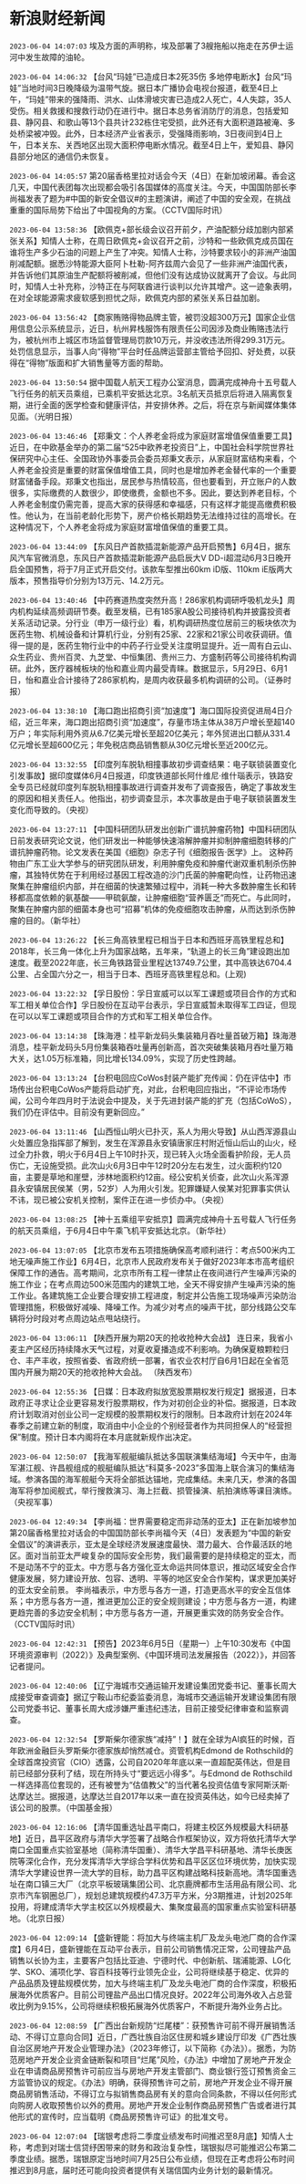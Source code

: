 # 新浪财经新闻
`2023-06-04 14:07:03` 埃及方面的声明称，埃及部署了3艘拖船以拖走在苏伊士运河中发生故障的油轮。

`2023-06-04 14:06:32` 【台风“玛娃”已造成日本2死35伤 多地停电断水】台风“玛娃”当地时间3日晚降级为温带气旋。据日本广播协会电视台报道，截至4日上午，“玛娃”带来的强降雨、洪水、山体滑坡灾害已造成2人死亡，4人失踪，35人受伤。相关救援和搜救行动仍在进行中。据日本总务省消防厅的消息，包括爱知县、静冈县、和歌山等13个县共计232栋住宅受损，此外还有大面积道路被淹、多处桥梁被冲毁。此外，日本经济产业省表示，受强降雨影响，3日夜间到4日上午，日本关东、关西地区出现大面积停电断水情况。截至4日上午，爱知县、静冈县部分地区的通信仍未恢复。

`2023-06-04 14:05:57` 第20届香格里拉对话会今天（4日）在新加坡闭幕。香会这几天，中国代表团每次出现都会吸引各国媒体的高度关注。今天，中国国防部长李尚福发表了题为#中国的新安全倡议#的主题演讲，阐述了中国的安全观，在挑战重重的国际局势下给出了中国视角的方案。（CCTV国际时讯）

`2023-06-04 13:58:36` 【欧佩克+部长级会议召开前夕，产油配额分歧加剧内部紧张关系】知情人士称，在周日欧佩克+会议召开之前，沙特和一些欧佩克成员国在谁将生产多少石油的问题上产生了冲突。知情人士称，沙特要求较小的非洲产油国削减配额。据悉沙特能源大臣阿卜杜勒-阿齐兹周六会见了一些非洲产油国代表，并告诉他们其原油生产配额将被削减，但他们没有达成协议就离开了会议。与此同时，知情人士补充称，沙特正在与阿联酋进行谈判以允许其增产。这一迹象表明，在对全球能源需求疲软感到担忧之际，欧佩克内部的紧张关系日益加剧。

`2023-06-04 13:56:42` 【商家贿赂得物品牌主管，被罚没超300万元】国家企业信用信息公示系统显示，近日，杭州昇栈服饰有限责任公司因涉及商业贿赂违法行为，被杭州市上城区市场监督管理局罚款10万元，并没收违法所得299.31万元。处罚信息显示，当事人向“得物”平台时任品牌运营部主管给予回扣、好处费，以获得在“得物”版面和扩大销售量等方面的帮助。

`2023-06-04 13:50:54` 据中国载人航天工程办公室消息，圆满完成神舟十五号载人飞行任务的航天员乘组，已乘机平安抵达北京。3名航天员抵京后将进入隔离恢复期，进行全面的医学检查和健康评估，并安排休养。之后，将在京与新闻媒体集体见面。（光明日报）

`2023-06-04 13:46:46` 【郑秉文：个人养老金将成为家庭财富增值保值重要工具】近日，在中欧基金举办的第二届“525中欧养老投资日”上，中国社会科学院世界社保研究中心主任、全国政协外事委员会委员郑秉文表示，从家庭财富结构来看，个人养老金投资是重要的财富保值增值工具，同时也是增加养老金替代率的一个重要财富储备手段。郑秉文也指出，居民参与热情较高，但也要看到，开立账户的人数很多，实际缴费的人数很少，即使缴费，金额也不多。因此，要达到养老目标，个人养老金制度仍需完善，提高大家的获得感和幸福感，只有这样才能提高缴费积极性。他认为，在当前老龄化形势下，房产价格长期趋势无法维持过往的高增长。在这种情况下，个人养老金将成为家庭财富增值保值的重要工具。

`2023-06-04 13:44:09` 【东风日产首款插混新能源产品开启预售】6月4日，据东风汽车官微消息，东风日产首款插混新能源产品启辰大V DD-i超混动6月3日晚开启全国预售，将于7月正式开启交付。该款车型推出60km iD版、110km iE版两大版本，预售指导价分别为13万元、14.2万元。

`2023-06-04 13:40:46` 【中药赛道热度突然升高！286家机构调研呼吸机龙头】周内机构延续高频调研节奏。截至发稿，已有185家A股公司接待机构并披露投资者关系活动记录。分行业（申万一级行业）看，机构调研热度位居前三的板块依次为医药生物、机械设备和计算机行业，分别有25家、22家和21家公司收获调研。值得一提的是，医药生物行业中的中药子行业受关注度明显提升。近一周有白云山、众生药业、贵州百灵、九芝堂、中恒集团、贵州三力、方盛制药等公司接待机构调研。此外，医疗器械板块的怡和嘉业周内最受青睐。数据显示，5月29日、6月1日，怡和嘉业合计接待了286家机构，是周内收获最多机构调研的公司。（证券时报）

`2023-06-04 13:38:10` 【海口跑出招商引资“加速度”】海口国际投资促进局4日介绍，近三年来，海口跑出招商引资“加速度”，存量市场主体从38万户增长至超140万户；年实际利用外资从6.7亿美元增长至超20亿美元；年外贸进出口额从331.4亿元增长至超600亿元；年免税店商品销售额从30亿元增长至近200亿元。

`2023-06-04 13:32:55` 【印度列车脱轨相撞事故初步调查结果：电子联锁装置变化引发事故】据印度媒体6月4日报道，印度铁道部长阿什维尼·维什瑙表示，铁路安全专员已经就印度列车脱轨相撞事故进行调查并发布了调查报告，确定了事故发生的原因和相关责任人。他指出，初步调查显示，本次事故是由于电子联锁装置发生变化而导致的。（央视）

`2023-06-04 13:27:11` 【中国科研团队研发出创新广谱抗肿瘤药物】中国科研团队日前发表研究论文说，他们研发出一种能够快速溶解肿瘤并抑制肿瘤细胞转移的广谱抗肿瘤药物。论文发表在美国《细胞》杂志子刊《细胞报告·医学》上。 这种药物由广东工业大学参与的研究团队研发，利用肿瘤免疫和肿瘤代谢双重机制杀伤肿瘤，其独特优势在于利用经过基因工程改造的沙门氏菌的肿瘤靶向性，让药物迅速聚集在肿瘤组织内部，并在细菌的快速繁殖过程中，消耗一种大多数肿瘤生长和转移都高度依赖的氨基酸——甲硫氨酸，让肿瘤细胞“营养匮乏”而死亡。与此同时，聚集在肿瘤内部的细菌本身也可“招募”机体的免疫细胞攻击肿瘤，从而达到杀伤肿瘤的目的。（新华社）

`2023-06-04 13:26:22` 【长三角高铁里程已相当于日本和西班牙高铁里程总和】2018年，长三角一体化上升为国家战略，五年来，“轨道上的长三角”建设跑出加速度。截至2022年底，长三角铁路营业里程达13749.7公里，其中高铁达6704.4公里、占全国六分之一，相当于日本、西班牙高铁里程总和。(上观)

`2023-06-04 13:22:32` 【孚日股份：孚日宣威可以以军工课题或项目合作的方式和军工相关单位合作】孚日股份在互动平台表示，孚日宣威暂未取得军工四证，但现在可以以军工课题或项目合作的方式和军工相关单位合作。

`2023-06-04 13:14:38` 【珠海港：桂平新龙码头集装箱月吞吐量首破万箱】珠海港消息，桂平新龙码头5月份集装箱吞吐量再创新高，首次突破集装箱月吞吐量万箱大关，达1.05万标准箱，同比增长134.09%，实现了历史性跨越。

`2023-06-04 13:13:24` 【台积电回应CoWos封装产能扩充传闻：仍在评估中】市场传出台积电CoWos产能将启动扩充，对此，台积电回应指出，“不评论市场传闻，公司今年四月时于法说会中提及，关于先进封装产能的扩充（包括CoWoS），我们仍在评估中。目前没有更新回应。”

`2023-06-04 13:11:46` 【山西恒山明火已扑灭，系人为用火导致】从山西浑源县山火处置应急指挥部了解到，发生在浑源县永安镇唐家庄村附近恒山后山的山火，经过全力扑救，明火于6月4日上午10时扑灭，现已转入火场全面看护阶段，无人员伤亡，无设施受损。此次山火6月3日中午12时20分左右发生，过火面积约120亩，主要是草地和崖壁，涉林地面积约12亩。经公安机关侦查，此次山火系浑源县永安镇居民侯某（男，52岁）人为用火引发。犯罪嫌疑人侯某对犯罪事实供认不讳，现已被公安机关控制，案件正在进一步侦办中。（央视）

`2023-06-04 13:08:25` 【神十五乘组平安抵京】圆满完成神舟十五号载人飞行任务的航天员乘组，于6月4日中午乘飞机平安抵达北京。（新华社）

`2023-06-04 13:07:05` 【北京市发布五项措施确保高考顺利进行：考点500米内工地无噪声施工作业】6月4日，北京市人民政府发布关于做好2023年本市高考组织保障工作的通告。高考期间，北京市所有工程一律禁止在夜间进行产生噪声污染的施工作业；在考点周边500米范围内的建筑工地，全天不得安排产生噪声污染的施工作业。各建筑施工企业要合理安排工程进度，制定并公告施工现场噪声污染防治管理措施，积极做好减噪、降噪工作。为减少对考点的噪声干扰，部分线路公交车辆将分时段对考点周边站点甩站绕行。

`2023-06-04 13:06:11` 【陕西开展为期20天的抢收抢种大会战】 连日来，我省小麦主产区经历持续降水天气过程，对夏收夏播造成不利影响。为确保夏粮颗粒归仓、丰产丰收，按照省委、省政府统一部署，省农业农村厅自6月1日起在全省范围内开展为期20天的抢收抢种大会战。 （陕西发布）

`2023-06-04 12:55:36` 【日媒：日本政府拟放宽股票期权发行规定】据报道，日本政府正寻求让企业更容易发行股票期权，作为对初创企业的补偿。据报道，日本政府计划取消对创业公司一定规模的股票期权发行的限制。日本政府计划在2024年春季之前建立新的制度，取消由中小企业的个别经营者作为共同担保人的“经营担保”制度。预计日本内阁将在本月底就新规作出决定。

`2023-06-04 12:50:07` 【我海军舰艇编队抵达多国联演集结海域】今天中午，由海军湛江舰、许昌舰组成的舰艇编队抵达“科莫多-2023”多国海上联合演习的集结海域。参演各国的海军舰艇今天将全部抵达锚地，完成集结。未来几天，参演的各国海军将参加阅舰式，举行搜救演习、海上拦截、损管操演、航拍演练等课目演练。（央视军事）

`2023-06-04 12:49:34` 【李尚福：世界需要稳定而非动荡的亚太】正在新加坡参加第20届香格里拉对话会的中国国防部长李尚福今天（4日）发表题为“中国的新安全倡议”的演讲表示，亚太是全球经济发展速度最快、潜力最大、合作最活跃的地区。面对当前亚太严峻复杂的国际安全形势，我们最需要的是持续稳定的亚太，而不是动荡不宁的亚太。中方愿与各方强化亚太命运共同体意识，推动区域安全合作健康发展，努力建设开放、包容、透明、平等的地区安全合作架构，谋求更加美好的亚太安全前景。 李尚福表示，中方愿与各方一道，打造更高水平的安全互信体系；中方愿与各方一道，推进更加公正的安全规则建设；中方愿与各方一道，构建更趋完善的多边安全机制；中方愿与各方一道，开展更重实效的防务安全合作。（CCTV国际时讯）

`2023-06-04 12:42:31` 【预告】2023年6月5日（星期一）上午10:30发布《中国环境资源审判（2022）》及典型案例、《中国环境司法发展报告（2022）》，并回答记者提问。

`2023-06-04 12:40:06` 【辽宁海城市交通运输开发建设集团党委书记、董事长周大成接受审查调查】据辽宁鞍山市纪委监委消息，海城市交通运输开发建设集团有限公司党委书记、董事长周大成涉嫌严重违纪违法，目前正接受纪律审查和监察调查。

`2023-06-04 12:32:54` 【罗斯柴尔德家族“减持”！】就在全球为AI疯狂的时候，百年欧洲金融巨头罗斯柴尔德家族却悄然减仓。资管机构Edmond de Rothschild的全球首席投资官（CIO）透露，公司自2020年年底以来一直超配英伟达，但是目前已经部分获利了结，现在所持头寸“要远远小得多”。与Edmond de Rothschild一样选择高位套现的，还有被誉为“估值教父”的当代著名投资估值专家阿斯沃斯·达摩达兰。据报道，达摩达兰自2017年以来一直在投资英伟达，如今已经卖掉了该公司的股票。（中国基金报）

`2023-06-04 12:16:06` 【清华国重选址昌平南口，将建主校区外规模最大科研基地】近日，昌平区政府与清华大学签署了战略合作框架协议，双方将依托清华大学南口全国重点实验室基地（简称清华国重）、清华大学昌平科研基地、清华长庚医院等深化合作，充分发挥清华大学综合学科优势和昌平区区位环境优势，加快实现清华大学建设世界一流大学的目标，助力昌平区构建战略科技新高地。清华国重选址在南口镇三大厂（北京平板玻璃集团公司、北京鹿牌都市生活用品有限公司、北京市汽车钢圈总厂），规划总建筑规模约47.3万平方米，分3期推进，计划2025年投用，将建成清华大学主校区以外规模最大、集聚度最高的国家重点实验室科研基地。（北京日报）

`2023-06-04 12:09:14` 【盛新锂能：将加大与终端主机厂及龙头电池厂商的合作深度】6月4日，盛新锂能在互动平台表示，目前公司销售情况正常，公司锂盐产品销售以长协为主，主要客户包括比亚迪、宁德时代、中创新航、瑞浦能源、LG化学、SKO、浦项化学、容百科技等行业领先企业，公司将继续基于稳定、优异的产品品质及锂盐规模优势，加大与终端主机厂及龙头电池厂商的合作深度，积极拓展海外优质客户。目前公司锂盐产品出口情况良好。2022年公司海外收入占总营收比例为9.15%，公司将继续积极拓展海外优质客户，不断提升海外业务占比。

`2023-06-04 12:08:59` 【广西出台新规防“烂尾楼”：获预售许可前不得开展销售活动、不得订立意向合同】近日，广西壮族自治区住房和城乡建设厅印发《广西壮族自治区房地产开发企业管理办法》（2023年修订，以下简称《办法》）。据悉，为防范房地产开发企业资金链断裂和项目“烂尾”风险，《办法》中增加了房地产开发企业在申请商品房预售许可前应当与房地产开发主管部门、商业银行签订预售资金三方监管协议的规定。《办法》明确，获得预售许可之前，房地产开发企业不得开展商品房销售活动，不得订立与拟销售商品房有关的意向合同条款，不得以任何形式向购房人收取预售价以外的费用。房地产开发企业制作商品房预售广告或者进行其他形式的宣传时，应当载明《商品房预售许可证》的批准文号。

`2023-06-04 12:07:04` 【瑞银考虑将二季度业绩发布时间推迟至8月底】知情人士称，考虑到对瑞士信贷纾困带来的财务和政治复杂性，瑞银拟尽可能推迟公布第二季度业绩。据悉，瑞银原定当地时间7月25日公布业绩，但现在正考虑将公布时间推迟到8月底，届时还可能向投资者提供有关瑞信国内业务计划的最新情况。

